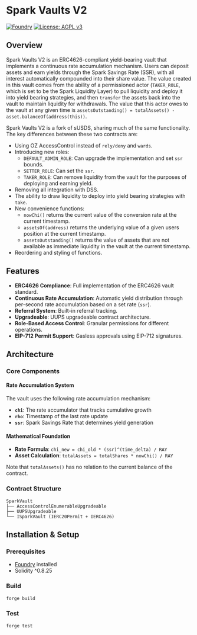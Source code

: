 # Spark Vaults V2

[![Foundry][foundry-badge]][foundry]
[![License: AGPL v3](https://img.shields.io/badge/License-AGPL%20v3-blue.svg)](https://github.com/{org}/{repo}/blob/master/LICENSE)

[foundry]: https://getfoundry.sh/
[foundry-badge]: https://img.shields.io/badge/Built%20with-Foundry-FFDB1C.svg

## Overview

Spark Vaults V2 is an ERC4626-compliant yield-bearing vault that implements a continuous rate accumulation mechanism. Users can deposit assets and earn yields through the Spark Savings Rate (SSR), with all interest automatically compounded into their share value. The value created in this vault comes from the ability of a permissioned actor (`TAKER_ROLE`, which is set to be the Spark Liquidity Layer) to pull liquidity and deploy it into yield bearing strategies, and then `transfer` the assets back into the vault to maintain liquidity for withdrawals. The value that this actor owes to the vault at any given time is `assetsOutstanding() = totalAssets() - asset.balanceOf(address(this))`.

Spark Vaults V2 is a fork of sUSDS, sharing much of the same functionality. The key differences between these two contracts are:
- Using OZ AccessControl instead of `rely/deny` and `wards`.
- Introducing new roles:
  - `DEFAULT_ADMIN_ROLE`: Can upgrade the implementation and set `ssr` bounds.
  - `SETTER_ROLE`: Can set the `ssr`.
  - `TAKER_ROLE`: Can remove liquidity from the vault for the purposes of deploying and earning yield.
- Removing all integration with DSS.
- The ability to draw liquidity to deploy into yield bearing strategies with `take`.
- New convenience functions:
  - `nowChi()` returns the current value of the conversion rate at the current timestamp.
  - `assetsOf(address)` returns the underlying value of a given users position at the current timestamp.
  - `assetsOutstanding()` returns the value of assets that are not available as immediate liquidity in the vault at the current timestamp.
- Reordering and styling of functions.

## Features

- **ERC4626 Compliance**: Full implementation of the ERC4626 vault standard.
- **Continuous Rate Accumulation**: Automatic yield distribution through per-second rate accumulation based on a set rate (`ssr`).
- **Referral System**: Built-in referral tracking.
- **Upgradeable**: UUPS upgradeable contract architecture.
- **Role-Based Access Control**: Granular permissions for different operations.
- **EIP-712 Permit Support**: Gasless approvals using EIP-712 signatures.

## Architecture

### Core Components

#### Rate Accumulation System

The vault uses the following rate accumulation mechanism:

- **`chi`**: The rate accumulator that tracks cumulative growth
- **`rho`**: Timestamp of the last rate update
- **`ssr`**: Spark Savings Rate that determines yield generation

#### Mathematical Foundation

- **Rate Formula**: `chi_new = chi_old * (ssr)^(time_delta) / RAY`
- **Asset Calculation**: `totalAssets = totalShares * nowChi() / RAY`

Note that `totalAssets()` has no relation to the current balance of the contract.

### Contract Structure

```
SparkVault
├── AccessControlEnumerableUpgradeable
├── UUPSUpgradeable
└── ISparkVault (IERC20Permit + IERC4626)
```

## Installation & Setup

### Prerequisites

- [Foundry](https://getfoundry.sh/) installed
- Solidity ^0.8.25

### Build

```bash
forge build
```

### Test

```bash
forge test